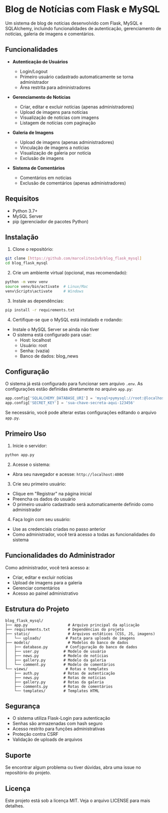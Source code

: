 # Blog de Notícias com Flask e MySQL

Um sistema de blog de notícias desenvolvido com Flask, MySQL e SQLAlchemy, incluindo funcionalidades de autenticação, gerenciamento de notícias, galeria de imagens e comentários.

## Funcionalidades

- **Autenticação de Usuários**
  - Login/Logout
  - Primeiro usuário cadastrado automaticamente se torna administrador
  - Área restrita para administradores

- **Gerenciamento de Notícias**
  - Criar, editar e excluir notícias (apenas administradores)
  - Upload de imagens para notícias
  - Visualização de notícias com imagens
  - Listagem de notícias com paginação

- **Galeria de Imagens**
  - Upload de imagens (apenas administradores)
  - Vinculação de imagens a notícias
  - Visualização de galeria por notícia
  - Exclusão de imagens

- **Sistema de Comentários**
  - Comentários em notícias
  - Exclusão de comentários (apenas administradores)

## Requisitos

- Python 3.7+
- MySQL Server
- pip (gerenciador de pacotes Python)

## Instalação

1. Clone o repositório:
```bash
git clone [https://github.com/marcelitos1v9/blog_flask_mysql]
cd blog_flask_mysql
```

2. Crie um ambiente virtual (opcional, mas recomendado):
```bash
python -m venv venv
source venv/bin/activate  # Linux/Mac
venv\Scripts\activate     # Windows
```

3. Instale as dependências:
```bash
pip install -r requirements.txt
```

4. Certifique-se que o MySQL está instalado e rodando:
- Instale o MySQL Server se ainda não tiver
- O sistema está configurado para usar:
  - Host: localhost
  - Usuário: root
  - Senha: (vazia)
  - Banco de dados: blog_news

## Configuração

O sistema já está configurado para funcionar sem arquivo `.env`. As configurações estão definidas diretamente no arquivo `app.py`:

```python
app.config['SQLALCHEMY_DATABASE_URI'] = 'mysql+pymysql://root:@localhost/blog_news'
app.config['SECRET_KEY'] = 'sua-chave-secreta-aqui-123456'
```

Se necessário, você pode alterar estas configurações editando o arquivo `app.py`.

## Primeiro Uso

1. Inicie o servidor:
```bash
python app.py
```

2. Acesse o sistema:
- Abra seu navegador e acesse: `http://localhost:4000`

3. Crie seu primeiro usuário:
- Clique em "Registrar" na página inicial
- Preencha os dados do usuário
- O primeiro usuário cadastrado será automaticamente definido como administrador

4. Faça login com seu usuário:
- Use as credenciais criadas no passo anterior
- Como administrador, você terá acesso a todas as funcionalidades do sistema

## Funcionalidades do Administrador

Como administrador, você terá acesso a:

- Criar, editar e excluir notícias
- Upload de imagens para a galeria
- Gerenciar comentários
- Acesso ao painel administrativo

## Estrutura do Projeto

```
blog_flask_mysql/
├── app.py                  # Arquivo principal da aplicação
├── requirements.txt        # Dependências do projeto
├── static/                 # Arquivos estáticos (CSS, JS, imagens)
│   └── uploads/           # Pasta para uploads de imagens
├── models/                 # Modelos do banco de dados
│   ├── database.py        # Configuração do banco de dados
│   ├── user.py           # Modelo de usuário
│   ├── news.py           # Modelo de notícias
│   ├── gallery.py        # Modelo da galeria
│   └── comment.py        # Modelo de comentários
└── views/                 # Rotas e templates
    ├── auth.py           # Rotas de autenticação
    ├── news.py           # Rotas de notícias
    ├── gallery.py        # Rotas da galeria
    ├── comments.py       # Rotas de comentários
    └── templates/        # Templates HTML
```

## Segurança

- O sistema utiliza Flask-Login para autenticação
- Senhas são armazenadas com hash seguro
- Acesso restrito para funções administrativas
- Proteção contra CSRF
- Validação de uploads de arquivos

## Suporte

Se encontrar algum problema ou tiver dúvidas, abra uma issue no repositório do projeto.

## Licença

Este projeto está sob a licença MIT. Veja o arquivo LICENSE para mais detalhes. 